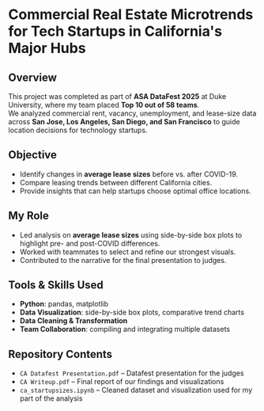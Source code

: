 # Commercial Real Estate Microtrends for Tech Startups in California's Major Hubs

## Overview
This project was completed as part of **ASA DataFest 2025** at Duke University, where my team placed **Top 10 out of 58 teams**.  
We analyzed commercial rent, vacancy, unemployment, and lease-size data across **San Jose, Los Angeles, San Diego, and San Francisco** to guide location decisions for technology startups.

## Objective
- Identify changes in **average lease sizes** before vs. after COVID-19.
- Compare leasing trends between different California cities.
- Provide insights that can help startups choose optimal office locations.

## My Role
- Led analysis on **average lease sizes** using side-by-side box plots to highlight pre- and post-COVID differences.
- Worked with teammates to select and refine our strongest visuals.
- Contributed to the narrative for the final presentation to judges.

## Tools & Skills Used
- **Python**: pandas, matplotlib
- **Data Visualization**: side-by-side box plots, comparative trend charts
- **Data Cleaning & Transformation**
- **Team Collaboration**: compiling and integrating multiple datasets

## Repository Contents
- `CA Datafest Presentation.pdf` – Datafest presentation for the judges
- `CA Writeup.pdf` – Final report of our findings and visualizations
- `ca_startupsizes.ipynb` – Cleaned dataset and visualization used for my part of the analysis
